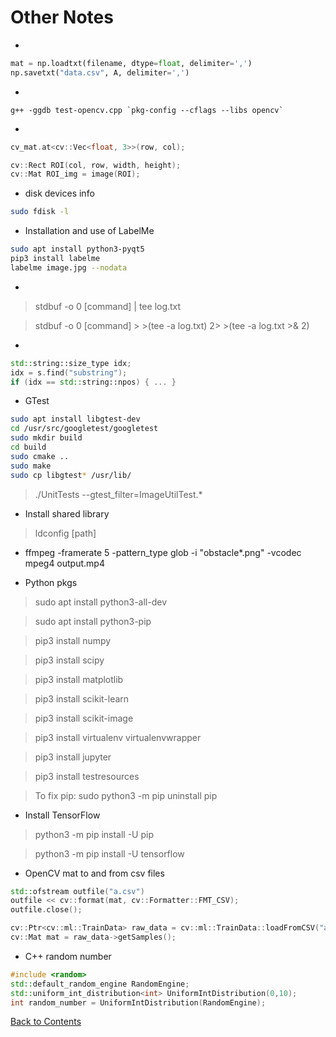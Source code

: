 # Other Notes

* 
```python
mat = np.loadtxt(filename, dtype=float, delimiter=',')
np.savetxt("data.csv", A, delimiter=',')
```

* 
```
g++ -ggdb test-opencv.cpp `pkg-config --cflags --libs opencv`
```

* 
```C++
cv_mat.at<cv::Vec<float, 3>>(row, col);

cv::Rect ROI(col, row, width, height);
cv::Mat ROI_img = image(ROI);
```

* disk devices info
```bash
sudo fdisk -l
```

* Installation and use of LabelMe
```bash
sudo apt install python3-pyqt5
pip3 install labelme
labelme image.jpg --nodata
```

* 
> stdbuf -o 0 [command] | tee log.txt

> stdbuf -o 0 [command] >  >(tee -a log.txt) 2>  >(tee -a log.txt >& 2)

* 
```C++
std::string::size_type idx;
idx = s.find("substring");
if (idx == std::string::npos) { ... }
```

* GTest
```bash
sudo apt install libgtest-dev
cd /usr/src/googletest/googletest
sudo mkdir build
cd build
sudo cmake ..
sudo make
sudo cp libgtest* /usr/lib/
```
> ./UnitTests --gtest_filter=ImageUtilTest.*

* Install shared library
> ldconfig [path]

* ffmpeg -framerate 5 -pattern_type glob -i "obstacle*.png" -vcodec mpeg4 output.mp4

* Python pkgs
> sudo apt install python3-all-dev

> sudo apt install python3-pip

> pip3 install numpy

> pip3 install scipy

> pip3 install matplotlib

> pip3 install scikit-learn

> pip3 install scikit-image

> pip3 install virtualenv virtualenvwrapper

> pip3 install jupyter

> pip3 install testresources

> To fix pip: sudo python3 -m pip uninstall pip

* Install TensorFlow
> python3 -m pip install -U pip

> python3 -m pip install -U tensorflow

* OpenCV mat to and from csv files
```C++
std::ofstream outfile("a.csv")
outfile << cv::format(mat, cv::Formatter::FMT_CSV);
outfile.close();
```
```C++
cv::Ptr<cv::ml::TrainData> raw_data = cv::ml::TrainData::loadFromCSV("a.csv", 0, -2, 0);
cv::Mat mat = raw_data->getSamples();
```

* C++ random number
```C++
#include <random>
std::default_random_engine RandomEngine;
std::uniform_int_distribution<int> UniformIntDistribution(0,10);
int random_number = UniformIntDistribution(RandomEngine);
```

[Back to Contents](./README.md)

